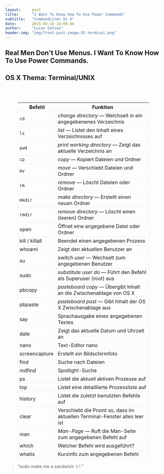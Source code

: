 ```yaml
---
layout:     post
title:      "I Want To Know How To Use Power Commands"
subtitle:   "CommandLines Os X"
date:       2015-03-16 14:00:44
author:     "Lucas Gatsas"
header-img: "img/front-post-image-01-terminal.png"
---
```

<h2 class="section-heading"><strong>Real Men Don't Use Menus. I Want To Know How To Use Power Commands.</strong> </h2>

<h2 class="section-heading">OS X Thema: Terminal/UNIX</h2>


<style>

tbody tr:hover td {
background: rgba(237,237,237,.25);
}
tr {
border-bottom: .1em solid rgb(237,237,237);
}

td {
border-left: 1px solid rgba(65, 65, 65, 0.09);

border-right: 1px solid rgba(65, 65, 65, 0.09);

padding-left: 5px;
}
</style>

<figure class="table textLeft"><table class="fullTable"><thead><tr><th>Befehl</th><th>Funktion</th></tr></thead>
&nbsp; 	<tbody>
&nbsp; 		<tr>
&nbsp; 			<td><code>cd</code></td>
&nbsp; 			<td><em>change directory</em> — Welchselt in ein angegebenenes Verzeichnis</td>
&nbsp; 		</tr><tr>
&nbsp; 			<td><code>ls</code></td>
&nbsp; 			<td><em>list</em> — Listet den Inhalt eines Verzeichnisses auf</td>
&nbsp; 		</tr><tr>
&nbsp; 			<td><code>pwd</code></td>
&nbsp; 			<td><em>print working directory</em> — Zeigt das aktuelle Verzeichnis an</td>
&nbsp; 		</tr><tr>
&nbsp; 			<td><code>cp</code></td>
&nbsp; 			<td><em>copy</em> — Kopiert Dateien und Ordner</td>
&nbsp; 		</tr><tr>
&nbsp; 			<td><code>mv</code></td>
&nbsp; 			<td><em>move</em> — Verschiebt Dateien und Ordner</td>
&nbsp; 		</tr><tr>
&nbsp; 			<td><code>rm</code></td>
&nbsp; 			<td><em>remove</em> — Löscht Dateien oder Ordner</td>
&nbsp; 		</tr><tr>
&nbsp; 			<td><code>mkdir</code></td>
&nbsp; 			<td><em>make directory</em> — Erstellt einen neuen Ordner</td>
&nbsp; 		</tr><tr>
&nbsp; 			<td><code>rmdir</code></td>
&nbsp; 			<td><em>remove directory</em> — Löscht einen (leeren) Ordner</td>
&nbsp; 		</tr><tr>
&nbsp; 			<td>open</td>
&nbsp; 			<td>Öffnet eine angegebene Datei oder Ordner</td>
&nbsp; 		</tr><tr>
&nbsp; 			<td>kill / killall</td>
&nbsp; 			<td>Beendet einen angegebenen Prozess</td>
&nbsp; 		</tr><tr>
&nbsp; 			<td>whoami</td>
&nbsp; 			<td>Zeigt den aktuellen Benutzer an</td>
&nbsp; 		</tr><tr>
&nbsp; 			<td>su</td>
&nbsp; 			<td><em>switch user</em> — Wechselt zum angegebenen Benutzer</td>
&nbsp; 		</tr><tr>
&nbsp; 			<td>sudo</td>
&nbsp; 			<td><em>substitute user do</em> — Führt den Befehl als Superuser (root) aus</td>
&nbsp; 		</tr><tr>
&nbsp; 			<td>pbcopy</td>
&nbsp; 			<td><em>pasteboard copy</em> — Übergibt Inhalt an die Zwischenablage von OS X</td>
&nbsp; 		</tr><tr>
&nbsp; 			<td>pbpaste</td>
&nbsp; 			<td><em>pasteboard past</em> — Gibt Inhalt der OS X Zwischenablage aus</td>
&nbsp; 		</tr><tr>
&nbsp; 			<td>say</td>
&nbsp; 			<td>Sprachausgabe eines angegebenen Textes</td>
&nbsp; 		</tr><tr>
&nbsp; 			<td>date</td>
&nbsp; 			<td>Zeigt das aktuelle Datum und Uhrzeit an</td>
&nbsp; 		</tr><tr>
&nbsp; 			<td>nano</td>
&nbsp; 			<td>Text-Editor nano</td>
&nbsp; 		</tr><tr>
&nbsp; 			<td>screencapture</td>
&nbsp; 			<td>Erstellt ein Bildschirmfoto</td>
&nbsp; 		</tr><tr>
&nbsp; 			<td>find</td>
&nbsp; 			<td>Suche nach Dateien</td>
&nbsp; 		</tr><tr>
&nbsp; 			<td>mdfind</td>
&nbsp; 			<td>Spotlight-Suche</td>
&nbsp; 		</tr><tr>
&nbsp; 			<td>ps</td>
&nbsp; 			<td>Listet die aktuell aktiven Prozesse auf</td>
&nbsp; 		</tr><tr>
&nbsp; 			<td>top</td>
&nbsp; 			<td>Listet eine detaillierte Prozessliste auf</td>
&nbsp; 		</tr><tr>
&nbsp; 			<td>history</td>
&nbsp; 			<td>Listet die zuletzt benutzten Befehle auf</td>
&nbsp; 		</tr><tr>
&nbsp; 			<td>clear</td>
&nbsp; 			<td>Verschiebt die Promt so, dass im aktuellen Terminal-Fenster alles leer ist</td>
&nbsp; 		</tr><tr>
&nbsp; 			<td>man</td>
&nbsp; 			<td><em>Man-Page</em> — Ruft die Man-Seite zum angegebenen Befehl auf</td>
&nbsp; 		</tr><tr>
&nbsp; 			<td>which</td>
&nbsp; 			<td>Welcher Befehl wird ausgeführt?</td>
&nbsp; 		</tr><tr>
&nbsp; 			<td>whatis</td>
&nbsp; 			<td>Kurzinfo zum angegebenen Befehl</td>
&nbsp; 		</tr>
&nbsp; 	</tbody>
&nbsp; </table>
</figure>
  

<blockquote>
	“sudo make me a sandwich :) ! ”
</blockquote>